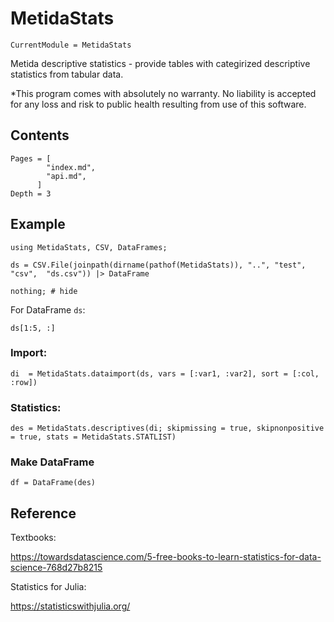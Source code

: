 # MetidaStats

```@meta
CurrentModule = MetidaStats
```

Metida descriptive statistics - provide tables with categirized descriptive statistics from tabular data.

*This program comes with absolutely no warranty. No liability is accepted for any loss and risk to public health resulting from use of this software.


## Contents

```@contents
Pages = [
        "index.md",
        "api.md",
      ]
Depth = 3
```

## Example

```@example dsexample
using MetidaStats, CSV, DataFrames;

ds = CSV.File(joinpath(dirname(pathof(MetidaStats)), "..", "test", "csv",  "ds.csv")) |> DataFrame

nothing; # hide
```

For DataFrame `ds`:

```@example dsexample
ds[1:5, :]
```

### Import:

```@example dsexample
di  = MetidaStats.dataimport(ds, vars = [:var1, :var2], sort = [:col, :row])
```

### Statistics:

```@example dsexample
des = MetidaStats.descriptives(di; skipmissing = true, skipnonpositive = true, stats = MetidaStats.STATLIST)
```

### Make DataFrame

```@example dsexample
df = DataFrame(des)
```


## Reference


Textbooks:

https://towardsdatascience.com/5-free-books-to-learn-statistics-for-data-science-768d27b8215

Statistics for Julia:

https://statisticswithjulia.org/

